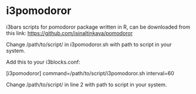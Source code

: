 # i3pomodoror
i3bars scripts for pomodoror package written in R, can be downloaded from this link:  https://github.com/isinaltinkaya/pomodoror

Change /path/to/script/ in i3pomodoror.sh with path to script in your system.

Add this to your i3blocks.conf:

[i3pomodoror]
command=/path/to/script/i3pomodoror.sh
interval=60

Change /path/to/script/ in line 2 with path to script in your system.
